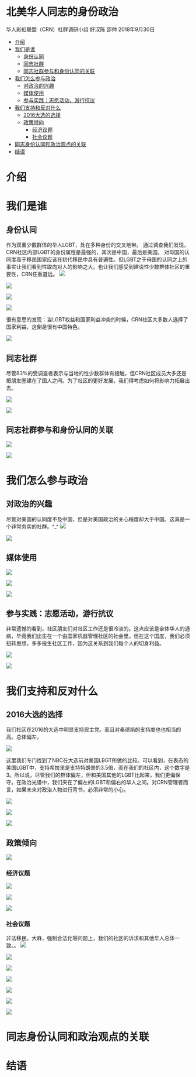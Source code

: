 北美华人同志的身份政治
================
华人彩虹联盟（CRN）社群调研小组 好汉陈 邵帅 
2018年9月30日

-   [介绍](#介绍)
-   [我们是谁](#我们是谁)
    -   [身份认同](#身份认同)
    -   [同志社群](#同志社群)
    -   [同志社群参与和身份认同的关联](#同志社群参与和身份认同的关联)
-   [我们怎么参与政治](#我们怎么参与政治)
    -   [对政治的兴趣](#对政治的兴趣)
    -   [媒体使用](#媒体使用)
    -   [参与实践：志愿活动，游行抗议](#参与实践志愿活动游行抗议)
-   [我们支持和反对什么](#我们支持和反对什么)
    -   [2016大选的选择](#大选的选择)
    -   [政策倾向](#政策倾向)
        -   [经济议题](#经济议题)
        -   [社会议题](#社会议题)
-   [同志身份认同和政治观点的关联](#同志身份认同和政治观点的关联)
-   [结语](#结语)

介绍
====

我们是谁
========

身份认同
--------
作为双重少数群体的华人LGBT，处在多种身份的交叉地带。
通过调查我们发现，CRN社区内部LGBT的身份属性是最强的，其次是中国，最后是美国。
对母国的认同度高于移民国家应该在初代移民中具有普遍性。但LGBT之于母国的认同之上的事实让我们看到性取向对人的影响之大。也让我们感受到建设性少数群体社区的重要性，CRN任重道远。
![](figs_README/identity_linked_lgbt.png)

![](figs_README/identity_linked_cn.png)

![](figs_README/identity_linked_us.png)

![](figs_README/identity_linked_compare.png)

很有意思的发现：当LGBT权益和国家利益冲突的时候，CRN社区大多数人选择了国家利益，这倒是很有中国特色。

![](figs_README/identity_lgbt_yield.png)

同志社群
--------
尽管83%的受调查者表示与当地的性少数群体有接触，但CRN社区成员大多还是把朋友圈建在了国人之间。为了社区的更好发展，我们得考虑如何将影响力拓展出去。

![](figs_README/identity_lgbt_contact.png)

![](figs_README/identity_lgbt_contact_cn.png)

同志社群参与和身份认同的关联
----------------------------

![](figs_README/identity_cor1.png)

![](figs_README/identity_cor2.png)

我们怎么参与政治
================

对政治的兴趣
------------
尽管对美国的认同度不及中国，但是对美国政治的关心程度却大于中国。这真是一个非常务实的社群。^_^
![](figs_README/participate_interest_cn.png)

![](figs_README/participate_interest_us.png)

媒体使用
--------

![](figs_README/participate_media.png)

![](figs_README/participate_media_cn.png)

![](figs_README/participate_media_politics.png)

参与实践：志愿活动，游行抗议
----------------------------
非常遗憾的看到，社区朋友们对社区工作还是很冷淡的。这点应该是全体华人的通病，毕竟我们出生在一个由国家机器管理社区的社会里。但在这个国度，我们必须扭转思想，多多投生社区工作，因为这关系到我们每个人的切身利益。

![](figs_README/participate_volunteer.png)

![](figs_README/participate_protest.png)

我们支持和反对什么
==================

2016大选的选择
--------------
我们社区在2016的大选中明显支持民主党。而且对桑德斯的支持度也也相当的高。总体偏左。

![](figs_README/identity_party_id.png)

这里我们专门找到了NBC在大选前对美国LBGT所做的比较。可以看到，在表态的美国LGBT中，支持希拉里是支持特朗普的3.5倍，而在我们的社区内，这个数字是3。所以说，尽管我们的群体偏左，但和美国其他的LGBT比起来，我们更偏保守。在政治光谱中，我们夹在了偏左的LGBT和偏右的华人之间。对CRN管理者而言，如果未来对政治人物进行背书，必须非常的小心。

![](figs_README/vote_primary.png)

![](figs_README/NBC_LGBT_survey.png)

![](figs_README/vote_general.png)

政策倾向
--------

![](figs_README/policy_position_lr.png)

### 经济议题

![](figs_README/policy_economy_tax.png)

![](figs_README/policy_economy_welfare.png)

![](figs_README/policy_economy_aca.png)

### 社会议题
非法移民，大麻，强制合法化等问题上，我们的社区的诉求和其他华人总体一致。。
![](figs_README/policy_social_immigrant1.png)

![](figs_README/policy_social_immigrant2.png)

![](figs_README/policy_social_abortion.png)

![](figs_README/policy_social_marijuanna.png)

![](figs_README/policy_social_gun_control.png)

![](figs_README/policy_social_aa_race.png)

![](figs_README/policy_social_aa_gender.png)

同志身份认同和政治观点的关联
============================

结语
====
